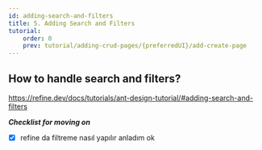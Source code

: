 ```yaml
---
id: adding-search-and-filters
title: 5. Adding Search and Filters
tutorial:
    order: 0
    prev: tutorial/adding-crud-pages/{preferredUI}/add-create-page
---
```


## How to handle search and filters?

  https://refine.dev/docs/tutorials/ant-design-tutorial/#adding-search-and-filters  
    
***Checklist for moving on***
- [x] refine da filtreme nasıl yapılır anladım ok
    
